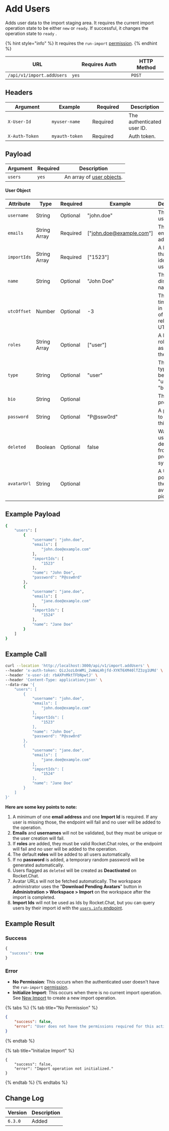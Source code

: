 # Add Users

Adds user data to the import staging area. It requires the current import operation state to be either `new` or `ready`. If successful, it changes the operation state to `ready` .

{% hint style="info" %}
It requires the `run-import` [permission](https://docs.rocket.chat/use-rocket.chat/workspace-administration/permissions).
{% endhint %}

<table><thead><tr><th>URL</th><th width="172">Requires Auth</th><th>HTTP Method</th></tr></thead><tbody><tr><td><code>/api/v1/import.addUsers</code></td><td><code>yes</code></td><td><code>POST</code></td></tr></tbody></table>

## Headers

<table><thead><tr><th width="179">Argument</th><th width="169">Example</th><th width="136">Required</th><th>Description</th></tr></thead><tbody><tr><td><code>X-User-Id</code></td><td><code>myuser-name</code></td><td>Required</td><td>The authenticated  user ID.</td></tr><tr><td><code>X-Auth-Token</code></td><td><code>myauth-token</code></td><td>Required</td><td>Auth token.</td></tr></tbody></table>

## Payload

| Argument | Required | Description                                           |
| -------- | -------- | ----------------------------------------------------- |
| `users`  | `yes`    | An array of [user objects](add-users.md#user-object). |

#### **User Object**

| Attribute   | Type         | Required  | Example                                                  | Description                                              |
| ----------- | ------------ | --------- | -------------------------------------------------------- | -------------------------------------------------------- |
| `username`  | String       |  Optional | "john.doe"                                               | The user's username.                                     |
| `emails`    | String Array | Required  | \["[john.doe@example.com](mailto:john.doe@example.com)"] | The user's email addresses.                              |
| `importIds` | String Array | Required  | \["1523"]                                                | A list of IDs that can identify the user.                |
| `name`      | String       | Optional  | "John Doe"                                               | The user's display name.                                 |
| `utcOffset` | Number       | Optional  | -3                                                       | The user's timezone, in number of hours relative to UTC. |
| `roles`     | String Array | Optional  | \["user"]                                                | A list of roles to assign to the user                    |
| `type`      | String       | Optional  | "user"                                                   | The user type, must be either "user" or "bot".           |
| `bio`       | String       | Optional  |                                                          | The user's profile bio.                                  |
| `password`  | String       | Optional  | "P@ssw0rd"                                               | A password to assign to this user.                       |
| `deleted`   | Boolean      | Optional  | false                                                    | Was the user deleted from the previous system?           |
| `avatarUrl` | String       | Optional  |                                                          | A URL pointing to the user's avatar picture.             |

## Example Payload

```bash
{
    "users": [
        {
            "username": "john.doe",
            "emails": [
                "john.doe@example.com"
            ],
            "importIds": [
                "1523"
            ],
            "name": "John Doe",
            "password": "P@ssw0rd"
        },
        {
            "username": "jane.doe",
            "emails": [
                "jane.doe@example.com"
            ],
            "importIds": [
                "1524"
            ],
            "name": "Jane Doe"
        }
    ]
}
```

## Example Call

```bash
curl --location 'http://localhost:3000/api/v1/import.addUsers' \
--header 'x-auth-token: QizJozLOnWMi_2vWaLHhjfd-XYKT6XM40lTZ3zg1UMd' \
--header 'x-user-id: rbAXPnMktTFbNpwtJ' \
--header 'Content-Type: application/json' \
--data-raw '{
    "users": [
        {
            "username": "john.doe",
            "emails": [
                "john.doe@example.com"
            ],
            "importIds": [
                "1523"
            ],
            "name": "John Doe",
            "password": "P@ssw0rd"
        },
        {
            "username": "jane.doe",
            "emails": [
                "jane.doe@example.com"
            ],
            "importIds": [
                "1524"
            ],
            "name": "Jane Doe"
        }
    ]
}'
```

**Here are some key points to note:**

1. A minimum of one **email address** and one **Import Id** is required. If any user is missing those, the endpoint will fail and no user will be added to the operation.
2. **Emails** and **usernames** will not be validated, but they must be unique or the user creation will fail.
3. If **roles** are added, they must be valid Rocket.Chat roles, or the endpoint will fail and no user will be added to the operation.
4. The default **roles** will be added to all users automatically.
5. If no **password** is added, a temporary random password will be generated automatically.
6. Users flagged as `deleted` will be created as **Deactivated** on Rocket.Chat.
7. Avatar URLs will not be fetched automatically. The workspace administrator uses the "**Download Pending Avatars**" button in **Administration > Workspace > Import** on the workspace after the import is completed.
8. **Import Ids** will not be used as Ids by Rocket.Chat, but you can query users by their import id with the [`users.info` endpoint](../../user-management/users-endpoints/get-users-info.md).

## Example Result

### Success

```javascript
{
  "success": true
}
```

### Error

* **No Permission**: This occurs when the authenticated user doesn't have the  `run-import` [permission](https://docs.rocket.chat/use-rocket.chat/workspace-administration/permissions).
* **Initialize Import**: This occurs when there is no current import operation. See [New Import](new.md) to create a new import operation.

{% tabs %}
{% tab title="No Permission" %}
```json
{
    "success": false,
    "error": "User does not have the permissions required for this action [error-unauthorized]"
}
```
{% endtab %}

{% tab title="Initialize Import" %}
```
{
    "success": false,
    "error": "Import operation not initialized."
}
```
{% endtab %}
{% endtabs %}

## Change Log

| Version | Description |
| ------- | ----------- |
| `6.3.0` | Added       |
